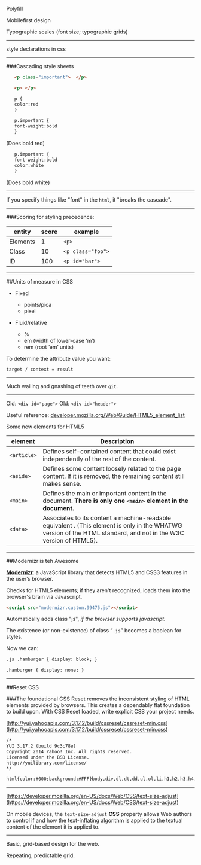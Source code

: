 Polyfill

Mobilefirst design

Typographic scales (font size; typographic grids)

----

style declarations in css

----

###Cascading style sheets

```HTML
   <p class="important">  </p>

   <p> </p>
```

```HTML
   p {
   color:red
   }

   p.important {
   font-weight:bold
   }
```
(Does bold red)

```HTML
   p.important {
   font-weight:bold
   color:white
   }
```
(Does bold white)


----

If you specify things like "font" in the `html`, it "breaks the cascade".

----

###Scoring for styling precedence:

| entity   | score | example           |
|----------|-------|-------------------|
| Elements | 1     | `<p>`             |
| Class    | 10    | `<p class="foo">` |
| ID       | 100   | `<p id="bar">`    |

----


##Units of measure in CSS

* Fixed
  * points/pica
  * pixel

* Fluid/relative
  * %
  * em  (width of lower-case ‘m’)
  * rem (root ‘em’ units)


To determine the attribute value you want:

```target / context = result```


----

Much wailing and gnashing of teeth over `git`.

----

Old:  `<div id="page">`
Old:  `<div id="header">`


Useful reference: [developer.mozilla.org/Web/Guide/HTML5_element_list](https://developer.mozilla.org/en-US/docs/Web/Guide/HTML/HTML5/HTML5_element_list)


Some new elements for HTML5

| element     | Description |
|-------------|-------------|
| `<article>` | Defines self-contained content that could exist independently of the rest of the content. |
| `<aside>`   | Defines some content loosely related to the page content. If it is removed, the remaining content still makes sense. |
| `<main>`    | Defines the main or important content in the document. **There is only one `<main>` element in the document.** |
| `<data>`    | Associates to its content a machine-readable equivalent . (This element is only in the WHATWG version of the HTML standard, and not in the W3C version of HTML5). |

----

##Modernizr is teh Awesome

[**Modernizr**](http://modernizr.com/): a JavaScript library that detects HTML5 and CSS3 features in the user’s browser.

Checks for HTML5 elements; if they aren't recognized, loads them into the browser's brain via Javascript.


```html
<script src="modernizr.custom.99475.js"></script>
````

Automatically adds class "js", *if the browser supports javascript.*

The existence (or non-existence) of class “`.js`” becomes a boolean for styles.

Now we can:
```html
.js .hamburger { display: block; }

.hamburger { display: none; }
```

----

##Reset CSS

###The foundational CSS Reset removes the inconsistent styling of HTML elements provided by browsers. This creates a dependably flat foundation to build upon. With CSS Reset loaded, write explicit CSS your project needs.

[http://yui.yahooapis.com/3.17.2/build/cssreset/cssreset-min.css](http://yui.yahooapis.com/3.17.2/build/cssreset/cssreset-min.css)

```html
/*
YUI 3.17.2 (build 9c3c78e)
Copyright 2014 Yahoo! Inc. All rights reserved.
Licensed under the BSD License.
http://yuilibrary.com/license/
*/

html{color:#000;background:#FFF}body,div,dl,dt,dd,ul,ol,li,h1,h2,h3,h4,h5,h6,pre,code,form,fieldset,legend,input,textarea,p,blockquote,th,td{margin:0;padding:0}table{border-collapse:collapse;border-spacing:0}fieldset,img{border:0}address,caption,cite,code,dfn,em,strong,th,var{font-style:normal;font-weight:normal}ol,ul{list-style:none}caption,th{text-align:left}h1,h2,h3,h4,h5,h6{font-size:100%;font-weight:normal}q:before,q:after{content:''}abbr,acronym{border:0;font-variant:normal}sup{vertical-align:text-top}sub{vertical-align:text-bottom}input,textarea,select{font-family:inherit;font-size:inherit;font-weight:inherit;*font-size:100%}legend{color:#000}#yui3-css-stamp.cssreset{display:none}
```

----

[https://developer.mozilla.org/en-US/docs/Web/CSS/text-size-adjust](https://developer.mozilla.org/en-US/docs/Web/CSS/text-size-adjust)

On mobile devices, the `text-size-adjust` **CSS** property allows Web authors to control 	if and how the text-inflating algorithm is applied to the textual content of the element it is applied to.


----

Basic, grid-based design for the web.

Repeating, predictable grid.








